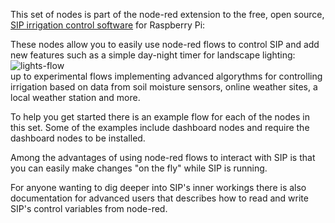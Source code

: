 This set of nodes is part of the node-red extension to the free, open source, [SIP irrigation control software](http://dan-in-ca.github.io/SIP/) for Raspberry Pi:  

These nodes allow you to easily use node-red flows to control SIP and add new features such as a simple day-night timer for landscape lighting:  
![lights-flow](https://github.com/Dan-in-CA/node-red-nodes/assets/4706639/eea2a43a-ef68-4afd-88e6-4cd168fea0cb)  
up to experimental flows implementing advanced algorythms for controlling irrigation based on data from soil moisture sensors, online weather sites, a local weather station and more.

To help you get started there is an example flow for each of the nodes in this set. Some of the examples include dashboard nodes and require the dashboard nodes to be installed.

Among the advantages of using node-red flows to interact with SIP is that you can easily make changes "on the fly" while SIP is running.

For anyone wanting to dig deeper into SIP's inner workings there is also documentation for advanced users that describes how to read and write SIP's control variables from node-red.